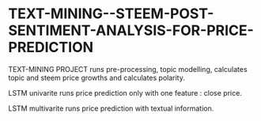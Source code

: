 # TEXT-MINING--STEEM-POST-SENTIMENT-ANALYSIS-FOR-PRICE-PREDICTION

TEXT-MINING PROJECT runs pre-processing, topic modelling, calculates topic and steem price growths and calculates polarity.

LSTM univarite runs price prediction only with one feature : close price.

LSTM multivarite runs price prediction with textual information.



